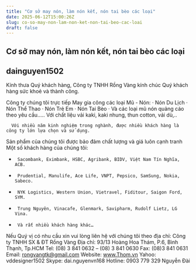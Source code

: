 ```yaml
---
title: "Cơ sở may nón, làm nón kết, nón tai bèo các loại"
date: 2025-06-12T15:00:26Z
slug: co-so-may-non-lam-non-ket-non-tai-beo-cac-loai
draft: false
---
```


## Cơ sở may nón, làm nón kết, nón tai bèo các loại

## dainguyen1502

Kính thưa Quý khách hàng, Công ty TNHH Rồng Vàng kính chúc Quý khách hàng sức khoẻ và thành công.

Công ty chúng tôi trực tiếp May gia công các loại Mũ - Nón: 
 ·          Nón Du Lịch
 ·          Nón Thể Thao
 ·          Nón Trẻ Em
·               Nón Tai Bèo
 ·          Và các loại mũ nón quảng cáo theo yêu cầu…..
Với chất liệu vải kaki, kaki nhung, thun cotton, vải dù,..
 
 
 
      Với nhiều năm kinh nghiệm trong nghành, được nhiều khách hàng là công ty lớn lựa chọn và sử dụng.

Sản phẩm của chúng tôi được bảo đảm chất lượng và giá luôn cạnh tranh 
Một số khách hàng của chúng tôi:
 
-      Sacombank, Eximbank, HSBC, Agribank, BIDV, Việt Nam Tín Nghĩa, ACB.
-      Prudential, Manulife, Ace Life, VNPT, Pepsico, SamSung, Nokia, Sabeco.
-      NYK Logistics, Western Union, Vietravel, Fiditour, Saigon Ford, SYM.
-      Trung Nguyên, Vinacafe, Glenmark, Savipharm, Rudolf Lietz, LG Vina.
-      Và rất nhiều khách hàng khác…
 
Nếu Quý vị có nhu cầu xin vui lòng liên hệ với chúng tôi theo địa chỉ: 
Công ty TNHH SX & ĐT Rồng Vàng
Địa chỉ: 93/13 Hoàng Hoa Thám, P.6, Bình Thạnh, Tp.HCM
Tel: (08) 3 841 0632 – (08) 3 841 0630   Fax: (08)3 841 0631
Email: rongvangtk@gmail.com
Website: www.Thom.vn
Yahoo: vddesigner1502
Skype: dai.nguyenvn168
Hotline:  0903 779 329   Nguyễn Đài